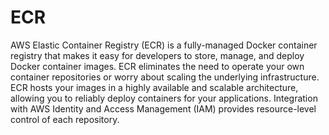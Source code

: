# ECR

AWS Elastic Container Registry (ECR) is a fully-managed Docker container registry that makes it easy for developers to store, manage, and deploy Docker container images. ECR eliminates the need to operate your own container repositories or worry about scaling the underlying infrastructure. ECR hosts your images in a highly available and scalable architecture, allowing you to reliably deploy containers for your applications. Integration with AWS Identity and Access Management (IAM) provides resource-level control of each repository.